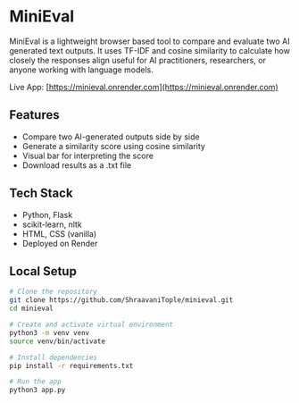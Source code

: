 # MiniEval

MiniEval is a lightweight browser based tool to compare and evaluate two AI generated text outputs. It uses TF-IDF and cosine similarity to calculate how closely the responses align useful for AI practitioners, researchers, or anyone working with language models.

Live App: [https://minieval.onrender.com](https://minieval.onrender.com)

## Features

- Compare two AI-generated outputs side by side
- Generate a similarity score using cosine similarity
- Visual bar for interpreting the score
- Download results as a .txt file

## Tech Stack

- Python, Flask
- scikit-learn, nltk
- HTML, CSS (vanilla)
- Deployed on Render

## Local Setup

```bash
# Clone the repository
git clone https://github.com/ShraavaniTople/minieval.git
cd minieval

# Create and activate virtual environment
python3 -m venv venv
source venv/bin/activate

# Install dependencies
pip install -r requirements.txt

# Run the app
python3 app.py
